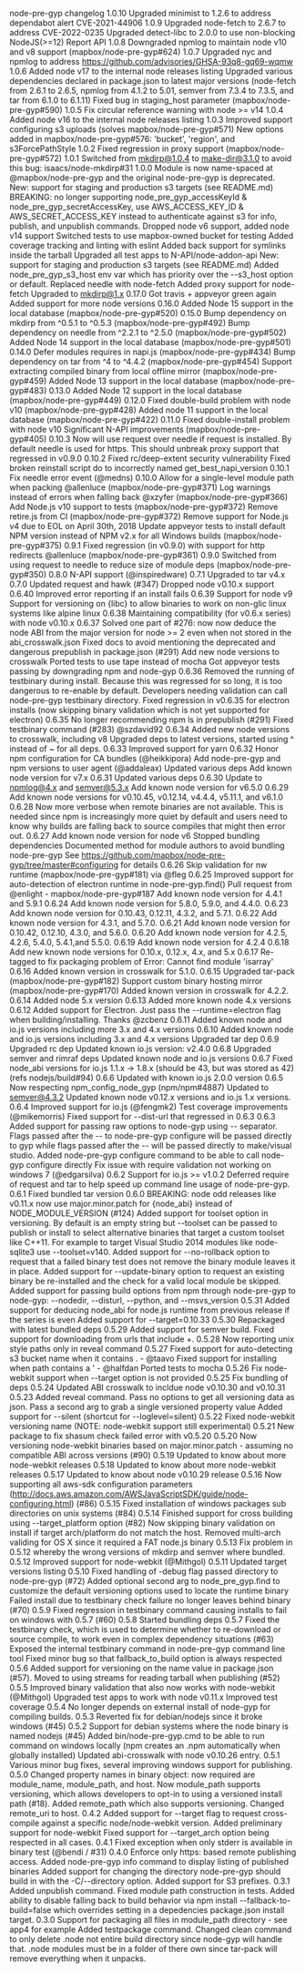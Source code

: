 node-pre-gyp changelog
1.0.10
Upgraded minimist to 1.2.6 to address dependabot alert CVE-2021-44906
1.0.9
Upgraded node-fetch to 2.6.7 to address CVE-2022-0235
Upgraded detect-libc to 2.0.0 to use non-blocking NodeJS(>=12) Report API
1.0.8
Downgraded npmlog to maintain node v10 and v8 support (mapbox/node-pre-gyp#624)
1.0.7
Upgraded nyc and npmlog to address https://github.com/advisories/GHSA-93q8-gq69-wqmw
1.0.6
Added node v17 to the internal node releases listing
Upgraded various dependencies declared in package.json to latest major versions (node-fetch from 2.6.1 to 2.6.5, npmlog from 4.1.2 to 5.01, semver from 7.3.4 to 7.3.5, and tar from 6.1.0 to 6.1.11)
Fixed bug in staging_host parameter (mapbox/node-pre-gyp#590)
1.0.5
Fix circular reference warning with node >= v14
1.0.4
Added node v16 to the internal node releases listing
1.0.3
Improved support configuring s3 uploads (solves mapbox/node-pre-gyp#571)
New options added in mapbox/node-pre-gyp#576: 'bucket', 'region', and s3ForcePathStyle
1.0.2
Fixed regression in proxy support (mapbox/node-pre-gyp#572)
1.0.1
Switched from mkdirp@1.0.4 to make-dir@3.1.0 to avoid this bug: isaacs/node-mkdirp#31
1.0.0
Module is now name-spaced at @mapbox/node-pre-gyp and the original node-pre-gyp is deprecated.
New: support for staging and production s3 targets (see README.md)
BREAKING: no longer supporting node_pre_gyp_accessKeyId & node_pre_gyp_secretAccessKey, use AWS_ACCESS_KEY_ID & AWS_SECRET_ACCESS_KEY instead to authenticate against s3 for info, publish, and unpublish commands.
Dropped node v6 support, added node v14 support
Switched tests to use mapbox-owned bucket for testing
Added coverage tracking and linting with eslint
Added back support for symlinks inside the tarball
Upgraded all test apps to N-API/node-addon-api
New: support for staging and production s3 targets (see README.md)
Added node_pre_gyp_s3_host env var which has priority over the --s3_host option or default.
Replaced needle with node-fetch
Added proxy support for node-fetch
Upgraded to mkdirp@1.x
0.17.0
Got travis + appveyor green again
Added support for more node versions
0.16.0
Added Node 15 support in the local database (mapbox/node-pre-gyp#520)
0.15.0
Bump dependency on mkdirp from ^0.5.1 to ^0.5.3 (mapbox/node-pre-gyp#492)
Bump dependency on needle from ^2.2.1 to ^2.5.0 (mapbox/node-pre-gyp#502)
Added Node 14 support in the local database (mapbox/node-pre-gyp#501)
0.14.0
Defer modules requires in napi.js (mapbox/node-pre-gyp#434)
Bump dependency on tar from ^4 to ^4.4.2 (mapbox/node-pre-gyp#454)
Support extracting compiled binary from local offline mirror (mapbox/node-pre-gyp#459)
Added Node 13 support in the local database (mapbox/node-pre-gyp#483)
0.13.0
Added Node 12 support in the local database (mapbox/node-pre-gyp#449)
0.12.0
Fixed double-build problem with node v10 (mapbox/node-pre-gyp#428)
Added node 11 support in the local database (mapbox/node-pre-gyp#422)
0.11.0
Fixed double-install problem with node v10
Significant N-API improvements (mapbox/node-pre-gyp#405)
0.10.3
Now will use request over needle if request is installed. By default needle is used for https. This should unbreak proxy support that regressed in v0.9.0
0.10.2
Fixed rc/deep-extent security vulnerability
Fixed broken reinstall script do to incorrectly named get_best_napi_version
0.10.1
Fix needle error event (@medns)
0.10.0
Allow for a single-level module path when packing @allenluce (mapbox/node-pre-gyp#371)
Log warnings instead of errors when falling back @xzyfer (mapbox/node-pre-gyp#366)
Add Node.js v10 support to tests (mapbox/node-pre-gyp#372)
Remove retire.js from CI (mapbox/node-pre-gyp#372)
Remove support for Node.js v4 due to EOL on April 30th, 2018
Update appveyor tests to install default NPM version instead of NPM v2.x for all Windows builds (mapbox/node-pre-gyp#375)
0.9.1
Fixed regression (in v0.9.0) with support for http redirects @allenluce (mapbox/node-pre-gyp#361)
0.9.0
Switched from using request to needle to reduce size of module deps (mapbox/node-pre-gyp#350)
0.8.0
N-API support (@inspiredware)
0.7.1
Upgraded to tar v4.x
0.7.0
Updated request and hawk (#347)
Dropped node v0.10.x support
0.6.40
Improved error reporting if an install fails
0.6.39
Support for node v9
Support for versioning on {libc} to allow binaries to work on non-glic linux systems like alpine linux
0.6.38
Maintaining compatibility (for v0.6.x series) with node v0.10.x
0.6.37
Solved one part of #276: now now deduce the node ABI from the major version for node >= 2 even when not stored in the abi_crosswalk.json
Fixed docs to avoid mentioning the deprecated and dangerous prepublish in package.json (#291)
Add new node versions to crosswalk
Ported tests to use tape instead of mocha
Got appveyor tests passing by downgrading npm and node-gyp
0.6.36
Removed the running of testbinary during install. Because this was regressed for so long, it is too dangerous to re-enable by default. Developers needing validation can call node-pre-gyp testbinary directory.
Fixed regression in v0.6.35 for electron installs (now skipping binary validation which is not yet supported for electron)
0.6.35
No longer recommending npm ls in prepublish (#291)
Fixed testbinary command (#283) @szdavid92
0.6.34
Added new node versions to crosswalk, including v8
Upgraded deps to latest versions, started using ^ instead of ~ for all deps.
0.6.33
Improved support for yarn
0.6.32
Honor npm configuration for CA bundles (@heikkipora)
Add node-pre-gyp and npm versions to user agent (@addaleax)
Updated various deps
Add known node version for v7.x
0.6.31
Updated various deps
0.6.30
Update to npmlog@4.x and semver@5.3.x
Add known node version for v6.5.0
0.6.29
Add known node versions for v0.10.45, v0.12.14, v4.4.4, v5.11.1, and v6.1.0
0.6.28
Now more verbose when remote binaries are not available. This is needed since npm is increasingly more quiet by default and users need to know why builds are falling back to source compiles that might then error out.
0.6.27
Add known node version for node v6
Stopped bundling dependencies
Documented method for module authors to avoid bundling node-pre-gyp
See https://github.com/mapbox/node-pre-gyp/tree/master#configuring for details
0.6.26
Skip validation for nw runtime (mapbox/node-pre-gyp#181) via @fleg
0.6.25
Improved support for auto-detection of electron runtime in node-pre-gyp.find()
Pull request from @enlight - mapbox/node-pre-gyp#187
Add known node version for 4.4.1 and 5.9.1
0.6.24
Add known node version for 5.8.0, 5.9.0, and 4.4.0.
0.6.23
Add known node version for 0.10.43, 0.12.11, 4.3.2, and 5.7.1.
0.6.22
Add known node version for 4.3.1, and 5.7.0.
0.6.21
Add known node version for 0.10.42, 0.12.10, 4.3.0, and 5.6.0.
0.6.20
Add known node version for 4.2.5, 4.2.6, 5.4.0, 5.4.1,and 5.5.0.
0.6.19
Add known node version for 4.2.4
0.6.18
Add new known node versions for 0.10.x, 0.12.x, 4.x, and 5.x
0.6.17
Re-tagged to fix packaging problem of Error: Cannot find module 'isarray'
0.6.16
Added known version in crosswalk for 5.1.0.
0.6.15
Upgraded tar-pack (mapbox/node-pre-gyp#182)
Support custom binary hosting mirror (mapbox/node-pre-gyp#170)
Added known version in crosswalk for 4.2.2.
0.6.14
Added node 5.x version
0.6.13
Added more known node 4.x versions
0.6.12
Added support for Electron. Just pass the --runtime=electron flag when building/installing. Thanks @zcbenz
0.6.11
Added known node and io.js versions including more 3.x and 4.x versions
0.6.10
Added known node and io.js versions including 3.x and 4.x versions
Upgraded tar dep
0.6.9
Upgraded rc dep
Updated known io.js version: v2.4.0
0.6.8
Upgraded semver and rimraf deps
Updated known node and io.js versions
0.6.7
Fixed node_abi versions for io.js 1.1.x -> 1.8.x (should be 43, but was stored as 42) (refs nodejs/build#94)
0.6.6
Updated with known io.js 2.0.0 version
0.6.5
Now respecting npm_config_node_gyp (npm/npm#4887)
Updated to semver@4.3.2
Updated known node v0.12.x versions and io.js 1.x versions.
0.6.4
Improved support for io.js (@fengmk2)
Test coverage improvements (@mikemorris)
Fixed support for --dist-url that regressed in 0.6.3
0.6.3
Added support for passing raw options to node-gyp using -- separator. Flags passed after the -- to node-pre-gyp configure will be passed directly to gyp while flags passed after the -- will be passed directly to make/visual studio.
Added node-pre-gyp configure command to be able to call node-gyp configure directly
Fix issue with require validation not working on windows 7 (@edgarsilva)
0.6.2
Support for io.js >= v1.0.2
Deferred require of request and tar to help speed up command line usage of node-pre-gyp.
0.6.1
Fixed bundled tar version
0.6.0
BREAKING: node odd releases like v0.11.x now use major.minor.patch for {node_abi} instead of NODE_MODULE_VERSION (#124)
Added support for toolset option in versioning. By default is an empty string but --toolset can be passed to publish or install to select alternative binaries that target a custom toolset like C++11. For example to target Visual Studio 2014 modules like node-sqlite3 use --toolset=v140.
Added support for --no-rollback option to request that a failed binary test does not remove the binary module leaves it in place.
Added support for --update-binary option to request an existing binary be re-installed and the check for a valid local module be skipped.
Added support for passing build options from npm through node-pre-gyp to node-gyp: --nodedir, --disturl, --python, and --msvs_version
0.5.31
Added support for deducing node_abi for node.js runtime from previous release if the series is even
Added support for --target=0.10.33
0.5.30
Repackaged with latest bundled deps
0.5.29
Added support for semver build.
Fixed support for downloading from urls that include +.
0.5.28
Now reporting unix style paths only in reveal command
0.5.27
Fixed support for auto-detecting s3 bucket name when it contains . - @taavo
Fixed support for installing when path contains a ' - @halfdan
Ported tests to mocha
0.5.26
Fix node-webkit support when --target option is not provided
0.5.25
Fix bundling of deps
0.5.24
Updated ABI crosswalk to incldue node v0.10.30 and v0.10.31
0.5.23
Added reveal command. Pass no options to get all versioning data as json. Pass a second arg to grab a single versioned property value
Added support for --silent (shortcut for --loglevel=silent)
0.5.22
Fixed node-webkit versioning name (NOTE: node-webkit support still experimental)
0.5.21
New package to fix shasum check failed error with v0.5.20
0.5.20
Now versioning node-webkit binaries based on major.minor.patch - assuming no compatible ABI across versions (#90)
0.5.19
Updated to know about more node-webkit releases
0.5.18
Updated to know about more node-webkit releases
0.5.17
Updated to know about node v0.10.29 release
0.5.16
Now supporting all aws-sdk configuration parameters (http://docs.aws.amazon.com/AWSJavaScriptSDK/guide/node-configuring.html) (#86)
0.5.15
Fixed installation of windows packages sub directories on unix systems (#84)
0.5.14
Finished support for cross building using --target_platform option (#82)
Now skipping binary validation on install if target arch/platform do not match the host.
Removed multi-arch validing for OS X since it required a FAT node.js binary
0.5.13
Fix problem in 0.5.12 whereby the wrong versions of mkdirp and semver where bundled.
0.5.12
Improved support for node-webkit (@Mithgol)
0.5.11
Updated target versions listing
0.5.10
Fixed handling of -debug flag passed directory to node-pre-gyp (#72)
Added optional second arg to node_pre_gyp.find to customize the default versioning options used to locate the runtime binary
Failed install due to testbinary check failure no longer leaves behind binary (#70)
0.5.9
Fixed regression in testbinary command causing installs to fail on windows with 0.5.7 (#60)
0.5.8
Started bundling deps
0.5.7
Fixed the testbinary check, which is used to determine whether to re-download or source compile, to work even in complex dependency situations (#63)
Exposed the internal testbinary command in node-pre-gyp command line tool
Fixed minor bug so that fallback_to_build option is always respected
0.5.6
Added support for versioning on the name value in package.json (#57).
Moved to using streams for reading tarball when publishing (#52)
0.5.5
Improved binary validation that also now works with node-webkit (@Mithgol)
Upgraded test apps to work with node v0.11.x
Improved test coverage
0.5.4
No longer depends on external install of node-gyp for compiling builds.
0.5.3
Reverted fix for debian/nodejs since it broke windows (#45)
0.5.2
Support for debian systems where the node binary is named nodejs (#45)
Added bin/node-pre-gyp.cmd to be able to run command on windows locally (npm creates an .npm automatically when globally installed)
Updated abi-crosswalk with node v0.10.26 entry.
0.5.1
Various minor bug fixes, several improving windows support for publishing.
0.5.0
Changed property names in binary object: now required are module_name, module_path, and host.
Now module_path supports versioning, which allows developers to opt-in to using a versioned install path (#18).
Added remote_path which also supports versioning.
Changed remote_uri to host.
0.4.2
Added support for --target flag to request cross-compile against a specific node/node-webkit version.
Added preliminary support for node-webkit
Fixed support for --target_arch option being respected in all cases.
0.4.1
Fixed exception when only stderr is available in binary test (@bendi / #31)
0.4.0
Enforce only https: based remote publishing access.
Added node-pre-gyp info command to display listing of published binaries
Added support for changing the directory node-pre-gyp should build in with the -C/--directory option.
Added support for S3 prefixes.
0.3.1
Added unpublish command.
Fixed module path construction in tests.
Added ability to disable falling back to build behavior via npm install --fallback-to-build=false which overrides setting in a depedencies package.json install target.
0.3.0
Support for packaging all files in module_path directory - see app4 for example
Added testpackage command.
Changed clean command to only delete .node not entire build directory since node-gyp will handle that.
.node modules must be in a folder of there own since tar-pack will remove everything when it unpacks.
